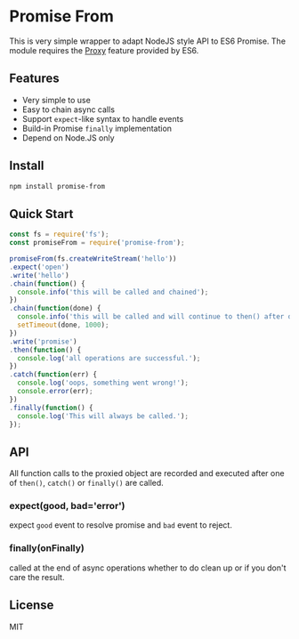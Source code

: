Promise From
============

This is very simple wrapper to adapt NodeJS style API to ES6 Promise. The module requires the [Proxy](https://developer.mozilla.org/en-US/docs/Web/JavaScript/Reference/Global_Objects/Proxy) feature provided by ES6.

Features
--------

* Very simple to use
* Easy to chain async calls
* Support `expect`-like syntax to handle events
* Build-in Promise `finally` implementation
* Depend on Node.JS only

Install
-------

```Bash
npm install promise-from
```

Quick Start
-----------

```js
const fs = require('fs');
const promiseFrom = require('promise-from');

promiseFrom(fs.createWriteStream('hello'))
.expect('open')
.write('hello')
.chain(function() {
  console.info('this will be called and chained');
})
.chain(function(done) {
  console.info('this will be called and will continue to then() after done() is called');
  setTimeout(done, 1000);
})
.write('promise')
.then(function() {
  console.log('all operations are successful.');
})
.catch(function(err) {
  console.log('oops, something went wrong!');
  console.error(err);
})
.finally(function() {
  console.log('This will always be called.');
});
```

API
----

All function calls to the proxied object are recorded and executed after one of `then()`, `catch()` or `finally()` are called.

### expect(good, bad='error')

expect `good` event to resolve promise and `bad` event to reject.

### finally(onFinally)

called at the end of async operations whether to do clean up or if you don't care the result.

License
-------

MIT
